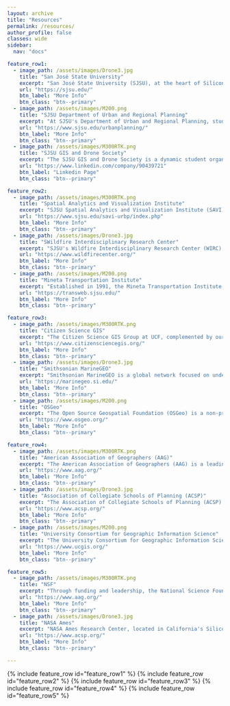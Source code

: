 ```yaml
---
layout: archive
title: "Resources"
permalink: /resources/
author_profile: false
classes: wide
sidebar:
  nav: "docs"

feature_row1:
  - image_path: /assets/images/Drone3.jpg
    title: "San José State University"
    excerpt: "San José State University (SJSU), at the heart of Silicon Valley, is a comprehensive public institution and the oldest state university in California. Established in 1857, SJSU is lauded for its academic diversity, innovative spirit, and close industry ties, providing vibrant educational opportunities and serving as a gateway for students aiming to lead in the tech-driven economy."
    url: "https://sjsu.edu/"
    btn_label: "More Info"
    btn_class: "btn--primary"
  - image_path: /assets/images/M200.png
    title: "SJSU Department of Urban and Regional Planning"
    excerpt: "At SJSU's Department of Urban and Regional Planning, students access the region's only accredited Urban Planning Master's alongside diverse programs, including BA and MA in Geography, BS in GIS, and a Master's in Public Relations. Situated in downtown San José, this department provides enriched educational and career-focused experiences in the heart of Northern California's urban expanse."
    url: "https://www.sjsu.edu/urbanplanning/"
    btn_label: "More Info"
    btn_class: "btn--primary"
  - image_path: /assets/images/M300RTK.png
    title: "SJSU GIS and Drone Society"
    excerpt: "The SJSU GIS and Drone Society is a dynamic student organization dedicated to the fields of GIS, remote sensing, drone mapping, computer vision, and machine learning. Our mission is to equip students with essential resources and networks to excel in GIS and UAS. We regularly share innovative breakthroughs, club news, events, and highlight our members' dedication and achievements."
    url: "https://www.linkedin.com/company/90439721"
    btn_label: "Linkedin Page"
    btn_class: "btn--primary"

feature_row2:
  - image_path: /assets/images/M300RTK.png
    title: "Spatial Analytics and Visualization Institute"
    excerpt: "SJSU Spatial Analytics and Visualization Institute (SAVI) ​​harness geography and Geographic Information Science for pivotal research and professional services, supporting university departments, community groups, public agencies, and private sectors throughout Silicon Valley and the Bay Area."
    url: "https://www.sjsu.edu/savi-urbp/index.php"
    btn_label: "More Info"
    btn_class: "btn--primary"
  - image_path: /assets/images/Drone3.jpg
    title: "SWildfire Interdisciplinary Research Center"
    excerpt: "SJSU's Wildfire Interdisciplinary Research Center (WIRC) (WIRC), an NSF-supported IUCRC, conducts critical wildfire research addressing the rising frequency and intensity of wildfires globally. Our interdisciplinary faculty focus on both physical and social dimensions of fire science, collaborating with industry and academic partners to innovate in prediction and observational tools for extreme fire behavior under climate change."
    url: "https://www.wildfirecenter.org/"
    btn_label: "More Info"
    btn_class: "btn--primary"
  - image_path: /assets/images/M200.png
    title: "Mineta Transportation Institute"
    excerpt: "Established in 1991, the Mineta Transportation Institute (MTI) at SJSU, in collaboration with Lucas College, enhances mobility through research and education, aiming for a safer, more efficient, and user-friendly transportation system. MTI's commitment to workforce development and technology transfer fosters global connectivity and accessible transit solutions."
    url: "https://transweb.sjsu.edu/"
    btn_label: "More Info"
    btn_class: "btn--primary"

feature_row3:
  - image_path: /assets/images/M300RTK.png
    title: "Citizen Science GIS"
    excerpt: "The Citizen Science GIS Group at UCF, complemented by our innovative GeoBus project, engages the community in scientific research through GIS technology. "
    url: "https://www.citizensciencegis.org/"
    btn_label: "More Info"
    btn_class: "btn--primary"
  - image_path: /assets/images/Drone3.jpg
    title: "Smithsonian MarineGEO"
    excerpt: "Smithsonian MarineGEO is a global network focused on understanding coastal marine life and its role in maintaining resilient ecosystems. It conducts long-term, biodiversity research across the world’s ocean environments, aiming to inform and improve conservation efforts and policies through groundbreaking scientific discovery."
    url: "https://marinegeo.si.edu/"
    btn_label: "More Info"
    btn_class: "btn--primary"
  - image_path: /assets/images/M200.png
    title: "OSGeo"
    excerpt: "The Open Source Geospatial Foundation (OSGeo) is a non-profit dedicated to fostering global adoption of open geospatial technology. Through support for collaborative development, OSGeo provides reliable software, data, and education resources for geographic information systems (GIS), promoting transparent, community-driven solutions for spatial analysis and mapping."
    url: "https://www.osgeo.org/"
    btn_label: "More Info"
    btn_class: "btn--primary"

feature_row4:
  - image_path: /assets/images/M300RTK.png
    title: "American Association of Geographers (AAG)"
    excerpt: "The American Association of Geographers (AAG) is a leading network advancing the field of geography. Through advocacy, research, and education, the AAG supports its members worldwide, promoting interdisciplinary collaborations to address social, environmental, and geographic challenges, ensuring the vitality and public relevance of geographic knowledge."
    url: "https://www.aag.org/"
    btn_label: "More Info"
    btn_class: "btn--primary"
  - image_path: /assets/images/Drone3.jpg
    title: "Association of Collegiate Schools of Planning (ACSP)"
    excerpt: "The Association of Collegiate Schools of Planning (ACSP) is a consortium of university-based programs offering credentials in urban and regional planning. ACSP fosters education, research, and practice in the field, aiming to enhance the global understanding and application of planning across public and private sectors."
    url: "https://www.acsp.org/"
    btn_label: "More Info"
    btn_class: "btn--primary"
  - image_path: /assets/images/M200.png
    title: "University Consortium for Geographic Information Science"
    excerpt: "The University Consortium for Geographic Information Science (UCGIS) is a collaborative academic organization dedicated to advancing research and education in geographic information science, promoting ethical geospatial data use, and influencing policy. UCGIS connects scholars and practitioners to enhance the impact and relevance of geospatial technology in society."
    url: "https://www.ucgis.org/"
    btn_label: "More Info"
    btn_class: "btn--primary"

feature_row5:
  - image_path: /assets/images/M300RTK.png
    title: "NSF"
    excerpt: "Through funding and leadership, the National Science Foundation (NSF) empowers discovery and innovation to advance knowledge and education, ensuring America's global competitiveness and economic growth."
    url: "https://www.aag.org/"
    btn_label: "More Info"
    btn_class: "btn--primary"
  - image_path: /assets/images/Drone3.jpg
    title: "NASA Ames"
    excerpt: "NASA Ames Research Center, located in California's Silicon Valley, is a key facility for many of NASA’s critical missions and projects. Ames excels in research and technology development in aeronautics, exploration technology, and science, driving innovation and fostering collaborations that push the boundaries of space exploration and earth science."
    url: "https://www.acsp.org/"
    btn_label: "More Info"
    btn_class: "btn--primary"

---
```


{% include feature_row id="feature_row1" %}
{% include feature_row id="feature_row2" %}
{% include feature_row id="feature_row3" %}
{% include feature_row id="feature_row4" %}
{% include feature_row id="feature_row5" %}

